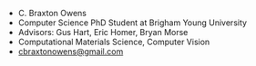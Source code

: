 - C. Braxton Owens
- Computer Science PhD Student at Brigham Young University 
- Advisors: Gus Hart, Eric Homer, Bryan Morse
- Computational Materials Science, Computer Vision
- cbraxtonowens@gmail.com
